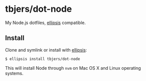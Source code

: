 # tbjers/dot-node
My Node.js dotfiles, [ellipsis][ellipsis] compatible.

## Install
Clone and symlink or install with [ellipsis][ellipsis]:

```
$ ellipsis install tbjers/dot-node
```

This will install Node through `nvm` on Mac OS X and Linux operating systems.

[ellipsis]: http://ellipsis.sh

